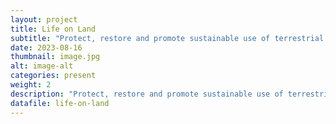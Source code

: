 ```yaml
---
layout: project
title: Life on Land
subtitle: "Protect, restore and promote sustainable use of terrestrial ecosystems, sustainably manage forests, combat desertification, and halt and reverse land degradation and halt biodiversity loss"
date: 2023-08-16
thumbnail: image.jpg
alt: image-alt
categories: present
weight: 2
description: "Protect, restore and promote sustainable use of terrestrial ecosystems, sustainably manage forests, combat desertification, and halt and reverse land degradation and halt biodiversity loss"
datafile: life-on-land
---
```

